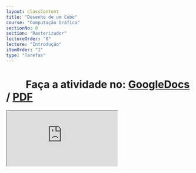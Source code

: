 ```yaml
---
layout: classContent
title: "Desenho de um Cubo"
course: "Computação Gráfica"
sectionNo: 0
section: "Rasterizador"
lectureOrder: "0"
lecture: "Introdução"
itemOrder: "1"
type: "Tarefas"
---
```


# &nbsp;&nbsp;&nbsp;&nbsp;&nbsp;&nbsp;&nbsp;&nbsp;Faça a atividade no: [GoogleDocs](https://docs.google.com/document/d/1fvisceUAUE7QWubFpvNouUNpbAg1dVBh/copy?usp=sharing&ouid=116972197927145487361&rtpof=true&sd=true) / [PDF](https://docs.google.com/document/d/1fvisceUAUE7QWubFpvNouUNpbAg1dVBh/export?format=pdf&usp=sharing&ouid=116972197927145487361&rtpof=true&sd=true)

<iframe src="https://docs.google.com/document/d/1fvisceUAUE7QWubFpvNouUNpbAg1dVBh/preview"></iframe>
